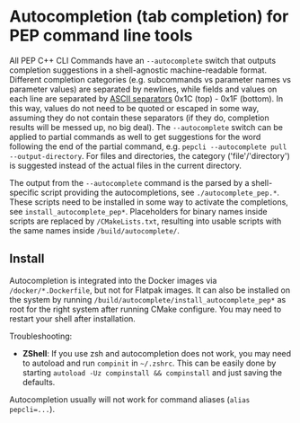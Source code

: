 # Autocompletion (tab completion) for PEP command line tools

All PEP C++ CLI Commands have an `--autocomplete` switch that outputs completion suggestions in a shell-agnostic machine-readable format. Different completion categories (e.g. subcommands vs parameter names vs parameter values) are separated by newlines, while fields and values on each line are separated by [ASCII separators](https://en.wikipedia.org/wiki/C0_and_C1_control_codes#Basic_ASCII_control_codes) 0x1C (top) - 0x1F (bottom). In this way, values do not need to be quoted or escaped in some way, assuming they do not contain these separators (if they do, completion results will be messed up, no big deal). The `--autocomplete` switch can be applied to partial commands as well to get suggestions for the word following the end of the partial command, e.g. `pepcli --autocomplete pull --output-directory`. For files and directories, the category ('file'/'directory') is suggested instead of the actual files in the current directory.

The output from the `--autocomplete` command is the parsed by a shell-specific script providing the autocompletions, see `./autocomplete_pep.*`. These scripts need to be installed in some way to activate the completions, see `install_autocomplete_pep*`. Placeholders for binary names inside scripts are replaced by `/CMakeLists.txt`, resulting into usable scripts with the same names inside `/build/autocomplete/`.

## Install

Autocompletion is integrated into the Docker images via `/docker/*.Dockerfile`, but not for Flatpak images.
It can also be installed on the system by running `/build/autocomplete/install_autocomplete_pep*` as root for the right system after running CMake configure. You may need to restart your shell after installation.

Troubleshooting:

- **ZShell**: If you use zsh and autocompletion does not work, you may need to autoload and run `compinit` in `~/.zshrc`. This can be easily done by starting `autoload -Uz compinstall && compinstall` and just saving the defaults.

Autocompletion usually will not work for command aliases (`alias pepcli=...`).
